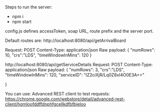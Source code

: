 Steps to run the server:

- npm i
- npm start

config.js defines accessToken, soap URL, route prefix and the server port.

Default routes are:
http://localhost:8080/api/getArrivalBoard

Request: POST
Content-Type: application/json
Raw payload: {
    "numRows": 10,
    "crs":"LDS",
    "timeWindowInMins": 120
}


http://localhost:8080/api/getServiceDetails
Request: POST
Content-Type: application/json
Raw payload: {
    "numRows": 3,
    "crs":"LDS",
    "timeWindowInMins": 120,
    "serviceID": "lZ2ciXjR/Lq0Z8xI4O0E3A=="

}

You can use: Advanced REST client to test requests:
https://chrome.google.com/webstore/detail/advanced-rest-client/hgmloofddffdnphfgcellkdfbfbjeloo